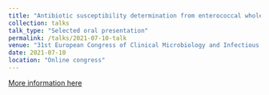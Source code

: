 ```yaml
---
title: "Antibiotic susceptibility determination from enterococcal whole genome sequences"
collection: talks
talk_type: "Selected oral presentation"
permalink: /talks/2021-07-10-talk
venue: "31st European Congress of Clinical Microbiology and Infectious Diseases (ECCMID)"
date: 2021-07-10
location: "Online congress"
---
```


[More information here](https://markterfolg.de/ESCMID/Final_Programme_2021/#page=1)

